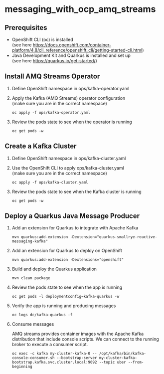 # messaging_with_ocp_amq_streams


## Prerequisites

- OpenShift CLI (oc) is installed
  <br/> (see here https://docs.openshift.com/container-platform/4.8/cli_reference/openshift_cli/getting-started-cli.html)
- Java Development Kit and Quarkus is installed and set up
  <br/> (see here https://quarkus.io/get-started/)



## Install AMQ Streams Operator

1. Define OpenShift namespace in ops/kafka-operator.yaml
2. Apply the Kafka (AMQ Streams) operator configuration 
<br/> (make sure you are in the correct namespace)

    ```Shell
    oc apply -f ops/kafka-operator.yaml
    ```

1. Review the pods state to see when the operator is running

    ```Shell
    oc get pods -w
    ```



## Create a Kafka Cluster

1. Define OpenShift namespace in ops/kafka-cluster.yaml
2. Use the OpenShift CLI to apply ops/kafka-cluster.yaml
<br/> (make sure you are in the correct namespace)

    ```Shell
    oc apply -f ops/kafka-cluster.yaml
    ```

3. Review the pods state to see when the Kafka cluster is running

    ```Shell
    oc get pods -w
    ```



## Deploy a Quarkus Java Message Producer

1. Add an extension for Quarkus to integrate with Apache Kafka

    ```Shell
    mvn quarkus:add-extension -Dextension="quarkus-smallrye-reactive-messaging-kafka"
    ```

2. Add an extension for Quarkus to deploy on OpenShift

    ```Shell
    mvn quarkus:add-extension -Dextensions="openshift"
    ```

3. Build and deploy the Quarkus application

    ```Shell
    mvn clean package
    ```

4. Review the pods state to see when the app is running

    ```Shell
    oc get pods -l deploymentconfig=kafka-quarkus -w
    ```

5. Verify the app is running and producing messages


    ```Shell
    oc logs dc/kafka-quarkus -f
    ```

6. Consume messages

    AMQ streams provides container images with the Apache Kafka distribution that include console scripts. We can connect to the running broker to execute a consumer script.

    ```Shell
    oc exec -c kafka my-cluster-kafka-0 -- /opt/kafka/bin/kafka-console-consumer.sh --bootstrap-server my-cluster-kafka-bootstrap.kafka.svc.cluster.local:9092 --topic uber --from-beginning
    ```


